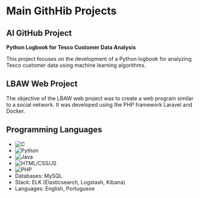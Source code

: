 # Main GithHib Projects




## AI GitHub Project

**Python Logbook for Tesco Customer Data Analysis**

This project focuses on the development of a Python logbook for analyzing Tesco customer data using machine learning algorithms.

## LBAW Web Project

The objective of the LBAW web project was to create a web program similar to a social network. It was developed using the PHP framework Laravel and Docker.


## Programming Languages


  - ![C](https://img.shields.io/badge/-C-00599C?style=flat&logo=C&logoColor=white)
  - ![Python](https://img.shields.io/badge/-Python-3776AB?style=flat&logo=Python&logoColor=white)
  - ![Java](https://img.shields.io/badge/-Java-007396?style=flat&logo=Java&logoColor=white)
  - ![HTML/CSS/JS](https://img.shields.io/badge/-HTML%2FCSS%2FJS-ED8B00?style=flat&logo=html5&logoColor=white)
  - ![PHP](https://img.shields.io/badge/-PHP-777BB4?style=flat&logo=PHP&logoColor=white)
- Databases: MySQL
- Stack: ELK (Elasticsearch, Logstash, Kibana)
- Languages: English, Portuguese
